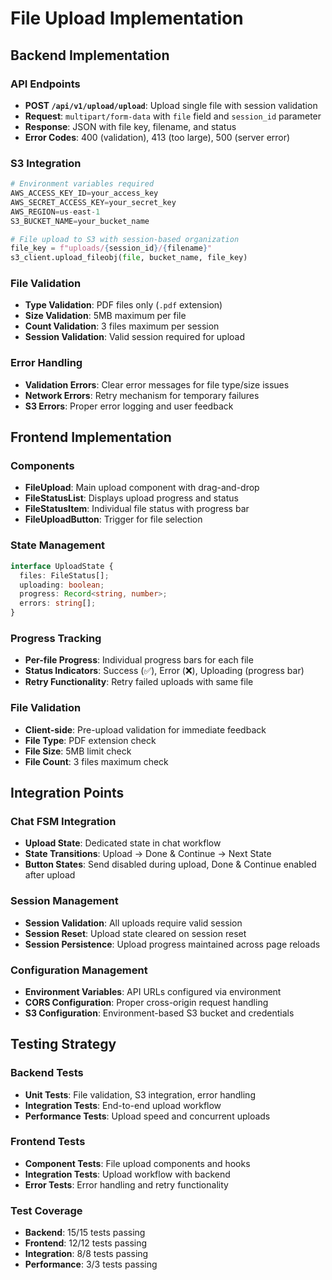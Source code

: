# File Upload Implementation

## Backend Implementation

### API Endpoints
- **POST `/api/v1/upload/upload`**: Upload single file with session validation
- **Request**: `multipart/form-data` with `file` field and `session_id` parameter
- **Response**: JSON with file key, filename, and status
- **Error Codes**: 400 (validation), 413 (too large), 500 (server error)

### S3 Integration
```python
# Environment variables required
AWS_ACCESS_KEY_ID=your_access_key
AWS_SECRET_ACCESS_KEY=your_secret_key
AWS_REGION=us-east-1
S3_BUCKET_NAME=your_bucket_name

# File upload to S3 with session-based organization
file_key = f"uploads/{session_id}/{filename}"
s3_client.upload_fileobj(file, bucket_name, file_key)
```

### File Validation
- **Type Validation**: PDF files only (`.pdf` extension)
- **Size Validation**: 5MB maximum per file
- **Count Validation**: 3 files maximum per session
- **Session Validation**: Valid session required for upload

### Error Handling
- **Validation Errors**: Clear error messages for file type/size issues
- **Network Errors**: Retry mechanism for temporary failures
- **S3 Errors**: Proper error logging and user feedback

## Frontend Implementation

### Components
- **FileUpload**: Main upload component with drag-and-drop
- **FileStatusList**: Displays upload progress and status
- **FileStatusItem**: Individual file status with progress bar
- **FileUploadButton**: Trigger for file selection

### State Management
```typescript
interface UploadState {
  files: FileStatus[];
  uploading: boolean;
  progress: Record<string, number>;
  errors: string[];
}
```

### Progress Tracking
- **Per-file Progress**: Individual progress bars for each file
- **Status Indicators**: Success (✅), Error (❌), Uploading (progress bar)
- **Retry Functionality**: Retry failed uploads with same file

### File Validation
- **Client-side**: Pre-upload validation for immediate feedback
- **File Type**: PDF extension check
- **File Size**: 5MB limit check
- **File Count**: 3 files maximum check

## Integration Points

### Chat FSM Integration
- **Upload State**: Dedicated state in chat workflow
- **State Transitions**: Upload → Done & Continue → Next State
- **Button States**: Send disabled during upload, Done & Continue enabled after upload

### Session Management
- **Session Validation**: All uploads require valid session
- **Session Reset**: Upload state cleared on session reset
- **Session Persistence**: Upload progress maintained across page reloads

### Configuration Management
- **Environment Variables**: API URLs configured via environment
- **CORS Configuration**: Proper cross-origin request handling
- **S3 Configuration**: Environment-based S3 bucket and credentials

## Testing Strategy

### Backend Tests
- **Unit Tests**: File validation, S3 integration, error handling
- **Integration Tests**: End-to-end upload workflow
- **Performance Tests**: Upload speed and concurrent uploads

### Frontend Tests
- **Component Tests**: File upload components and hooks
- **Integration Tests**: Upload workflow with backend
- **Error Tests**: Error handling and retry functionality

### Test Coverage
- **Backend**: 15/15 tests passing
- **Frontend**: 12/12 tests passing
- **Integration**: 8/8 tests passing
- **Performance**: 3/3 tests passing 